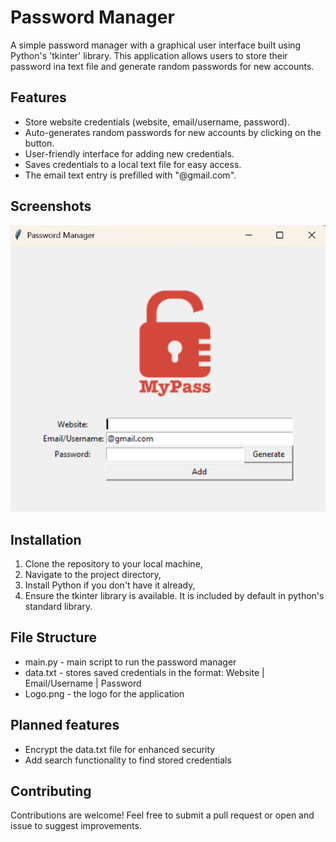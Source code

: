 # Password Manager

A simple password manager with a graphical user interface built using Python's 'tkinter' library. This application allows users to store their password ina text file and generate random passwords for new accounts.

## Features

- Store website credentials (website, email/username, password).
- Auto-generates random passwords for new accounts by clicking on the button.
- User-friendly interface for adding new credentials.
- Saves credentials to a local text file for easy access.
- The email text entry is prefilled with "@gmail.com".

## Screenshots
![img.png](img.png)

## Installation

1. Clone the repository to your local machine,
2. Navigate to the project directory,
3. Install Python if you don't have it already,
4. Ensure the tkinter library is available. It is included by default in python's standard library.

## File Structure

* main.py - main script to run the password manager
* data.txt - stores saved credentials in the format:
  Website | Email/Username | Password
* Logo.png - the logo for the application

## Planned features

* Encrypt the data.txt file for enhanced security
* Add search functionality to find stored credentials

## Contributing

Contributions are welcome! Feel free to submit a pull request or open and issue to suggest improvements.
